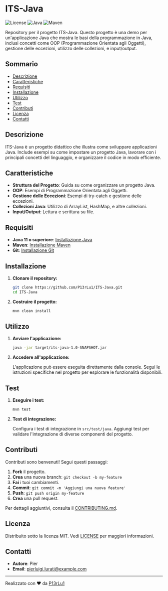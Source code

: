 # ITS-Java

![License](https://img.shields.io/github/license/P13rLu1/ITS-Java)
![Java](https://img.shields.io/badge/Java-11+-brightgreen)
![Maven](https://img.shields.io/badge/Maven-3.6+-blue)

Repository per il progetto ITS-Java. Questo progetto è una demo per un'applicazione Java che mostra le basi della programmazione in Java, inclusi concetti come OOP (Programmazione Orientata agli Oggetti), gestione delle eccezioni, utilizzo delle collezioni, e input/output.

## Sommario

- [Descrizione](#descrizione)
- [Caratteristiche](#caratteristiche)
- [Requisiti](#requisiti)
- [Installazione](#installazione)
- [Utilizzo](#utilizzo)
- [Test](#test)
- [Contributi](#contributi)
- [Licenza](#licenza)
- [Contatti](#contatti)

## Descrizione

ITS-Java è un progetto didattico che illustra come sviluppare applicazioni Java. Include esempi su come impostare un progetto Java, lavorare con i principali concetti del linguaggio, e organizzare il codice in modo efficiente.

## Caratteristiche

- **Struttura del Progetto**: Guida su come organizzare un progetto Java.
- **OOP**: Esempi di Programmazione Orientata agli Oggetti.
- **Gestione delle Eccezioni**: Esempi di try-catch e gestione delle eccezioni.
- **Collezioni Java**: Utilizzo di ArrayList, HashMap, e altre collezioni.
- **Input/Output**: Lettura e scrittura su file.

## Requisiti

- **Java 11 o superiore**: [Installazione Java](https://adoptium.net/)
- **Maven**: [Installazione Maven](https://maven.apache.org/install.html)
- **Git**: [Installazione Git](https://git-scm.com/)

## Installazione

1. **Clonare il repository:**

    ```bash
    git clone https://github.com/P13rLu1/ITS-Java.git
    cd ITS-Java
    ```

2. **Costruire il progetto:**

    ```bash
    mvn clean install
    ```

## Utilizzo

1. **Avviare l'applicazione:**

    ```bash
    java -jar target/its-java-1.0-SNAPSHOT.jar
    ```

2. **Accedere all'applicazione:**

    L'applicazione può essere eseguita direttamente dalla console. Segui le istruzioni specifiche nel progetto per esplorare le funzionalità disponibili.

## Test

1. **Eseguire i test:**

    ```bash
    mvn test
    ```

2. **Test di integrazione:**

    Configura i test di integrazione in `src/test/java`. Aggiungi test per validare l'integrazione di diverse componenti del progetto.

## Contributi

Contributi sono benvenuti! Segui questi passaggi:

1. **Fork** il progetto.
2. **Crea** una nuova branch: `git checkout -b my-feature`
3. **Fai** i tuoi cambiamenti.
4. **Commit**: `git commit -m 'Aggiungi una nuova feature'`
5. **Push**: `git push origin my-feature`
6. **Crea** una pull request.

Per dettagli aggiuntivi, consulta il [CONTRIBUTING.md](CONTRIBUTING.md).

## Licenza

Distribuito sotto la licenza MIT. Vedi [LICENSE](LICENSE) per maggiori informazioni.

## Contatti

- **Autore**: Pier
- **Email**: [pierluigi.lurati@example.com](mailto:pierluigi.lurati@example.com)

---

Realizzato con ❤️ da [P13rLu1](https://github.com/P13rLu1)
